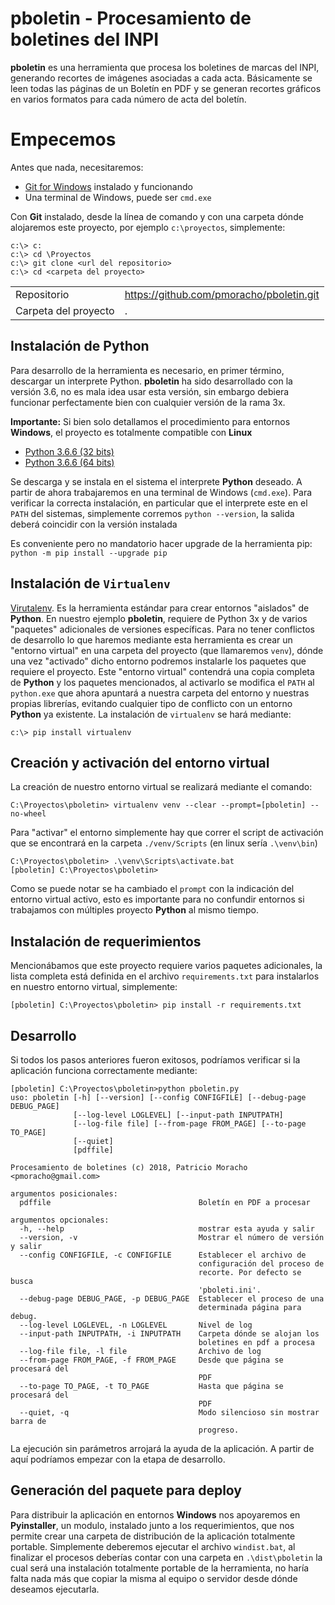 # pboletin - Procesamiento de boletines del INPI

**pboletin** es una herramienta que procesa los boletines de marcas del INPI,
generando recortes de imágenes asociadas a cada acta. Básicamente se leen todas
las páginas de un Boletín en PDF y se generan recortes gráficos en varios
formatos para cada número de acta del boletín.


# Empecemos

Antes que nada, necesitaremos:

* [Git for Windows](https://git-scm.com/download/win) instalado y funcionando
* Una terminal de Windows, puede ser `cmd.exe`

Con **Git** instalado, desde la línea de comando y con una carpeta dónde
alojaremos este proyecto, por ejemplo `c:\proyectos`, simplemente:

``` 
c:\> c: 
c:\> cd \Proyectos 
c:\> git clone <url del repositorio>
c:\> cd <carpeta del proyecto>
``` 

|                       |                                          |
| --------------------- |------------------------------------------|
| Repositorio           | https://github.com/pmoracho/pboletin.git |
| Carpeta del proyecto  | .                                        |


## Instalación de **Python**

Para desarrollo de la herramienta es necesario, en primer término, descargar un
interprete Python. **pboletin** ha sido desarrollado con la versión 3.6, no es
mala idea usar esta versión, sin embargo debiera funcionar perfectamente bien
con cualquier versión de la rama 3x.

**Importante:** Si bien solo detallamos el procedimiento para entornos
**Windows**, el proyecto es totalmente compatible con **Linux**

* [Python 3.6.6 (32 bits)](https://www.python.org/ftp/python/3.6.6/python-3.6.6.exe)
* [Python 3.6.6 (64 bits)](https://www.python.org/ftp/python/3.6.6/python-3.6.6-amd64.exe)

Se descarga y se instala en el sistema el interprete **Python** deseado. A
partir de ahora trabajaremos en una terminal de Windows (`cmd.exe`). Para
verificar la correcta instalación, en particular que el interprete este en el `PATH`
del sistemas, simplemente corremos `python --version`, la salida deberá
coincidir con la versión instalada 

Es conveniente pero no mandatorio hacer upgrade de la herramienta pip: `python
-m pip install --upgrade pip`

## Instalación de `Virtualenv`

[Virutalenv](https://virtualenv.pypa.io/en/stable/). Es la herramienta estándar
para crear entornos "aislados" de **Python**. En nuestro ejemplo **pboletin**,
requiere de Python 3x y de varios "paquetes" adicionales de versiones
específicas. Para no tener conflictos de desarrollo lo que haremos mediante
esta herramienta es crear un "entorno virtual" en una carpeta del proyecto (que
llamaremos `venv`), dónde una vez "activado" dicho entorno podremos instalarle
los paquetes que requiere el proyecto. Este "entorno virtual" contendrá una
copia completa de **Python** y los paquetes mencionados, al activarlo se
modifica el `PATH` al `python.exe` que ahora apuntará a nuestra carpeta del
entorno y nuestras propias librerías, evitando cualquier tipo de conflicto con un
entorno **Python** ya existente. La instalación de `virtualenv` se hará
mediante:

```
c:\> pip install virtualenv
```

## Creación y activación del entorno virtual

La creación de nuestro entorno virtual se realizará mediante el comando:

```
C:\Proyectos\pboletin> virtualenv venv --clear --prompt=[pboletin] --no-wheel
```

Para "activar" el entorno simplemente hay que correr el script de activación
que se encontrará en la carpeta `./venv/Scripts` (en linux sería `.\venv\bin`)

```
C:\Proyectos\pboletin> .\venv\Scripts\activate.bat
[pboletin] C:\Proyectos\pboletin>
```

Como se puede notar se ha cambiado el `prompt` con la indicación del entorno
virtual activo, esto es importante para no confundir entornos si trabajamos con
múltiples proyecto **Python** al mismo tiempo.

## Instalación de requerimientos

Mencionábamos que este proyecto requiere varios paquetes adicionales, la lista
completa está definida en el archivo `requirements.txt` para instalarlos en
nuestro entorno virtual, simplemente:

```
[pboletin] C:\Proyectos\pboletin> pip install -r requirements.txt
```

## Desarrollo

Si todos los pasos anteriores fueron exitosos, podríamos verificar si la
aplicación funciona correctamente mediante:

```
[pboletin] C:\Proyectos\pboletin>python pboletin.py
uso: pboletin [-h] [--version] [--config CONFIGFILE] [--debug-page DEBUG_PAGE]
              [--log-level LOGLEVEL] [--input-path INPUTPATH]
              [--log-file file] [--from-page FROM_PAGE] [--to-page TO_PAGE]
              [--quiet]
              [pdffile]

Procesamiento de boletines (c) 2018, Patricio Moracho <pmoracho@gmail.com>

argumentos posicionales:
  pdffile                                 Boletín en PDF a procesar

argumentos opcionales:
  -h, --help                              mostrar esta ayuda y salir
  --version, -v                           Mostrar el número de versión y salir
  --config CONFIGFILE, -c CONFIGFILE      Establecer el archivo de
                                          configuración del proceso de
                                          recorte. Por defecto se busca
                                          'pboleti.ini'.
  --debug-page DEBUG_PAGE, -p DEBUG_PAGE  Establecer el proceso de una
                                          determinada página para debug.
  --log-level LOGLEVEL, -n LOGLEVEL       Nivel de log
  --input-path INPUTPATH, -i INPUTPATH    Carpeta dónde se alojan los
                                          boletines en pdf a procesa
  --log-file file, -l file                Archivo de log
  --from-page FROM_PAGE, -f FROM_PAGE     Desde que página se procesará del
                                          PDF
  --to-page TO_PAGE, -t TO_PAGE           Hasta que página se procesará del
                                          PDF
  --quiet, -q                             Modo silencioso sin mostrar barra de
                                          progreso.

```

La ejecución sin parámetros arrojará la ayuda de la aplicación. A partir de
aquí podríamos empezar con la etapa de desarrollo.

## Generación del paquete para deploy

Para distribuir la aplicación en entornos **Windows** nos apoyaremos en
**Pyinstaller**, un modulo, instalado junto a los requerimientos, que nos
permite crear una carpeta de distribución de la aplicación totalmente portable.
Simplemente deberemos ejecutar el archivo `windist.bat`, al finalizar el
procesos deberías contar con una carpeta en `.\dist\pboletin` la cual será una
instalación totalmente portable de la herramienta, no haría falta nada más que
copiar la misma al equipo o servidor desde dónde deseamos ejecutarla.


